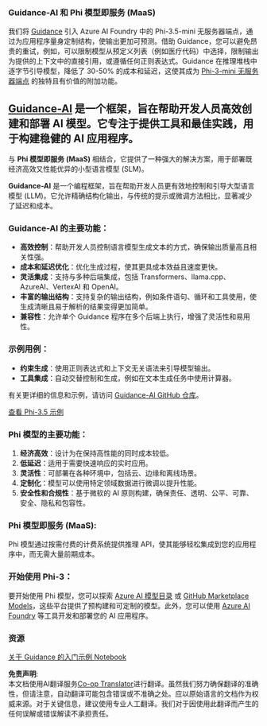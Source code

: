 <!--
CO_OP_TRANSLATOR_METADATA:
{
  "original_hash": "bb747755bae7a70bd53db20a1defb1a0",
  "translation_date": "2025-04-03T06:36:59+00:00",
  "source_file": "md\\01.Introduction\\01\\01.Guidance.md",
  "language_code": "zh"
}
-->
### Guidance-AI 和 Phi 模型即服务 (MaaS)
我们将 [Guidance](https://github.com/guidance-ai/guidance) 引入 Azure AI Foundry 中的 Phi-3.5-mini 无服务器端点，通过为应用程序量身定制结构，使输出更加可预测。借助 Guidance，您可以避免昂贵的重试，例如，可以限制模型从预定义列表（例如医疗代码）中选择，限制输出为提供的上下文中的直接引用，或遵循任何正则表达式。Guidance 在推理堆栈中逐字节引导模型，降低了 30-50% 的成本和延迟，这使其成为 [Phi-3-mini 无服务器端点](https://aka.ms/try-phi3.5mini) 的独特且有价值的附加功能。

## [**Guidance-AI**](https://github.com/guidance-ai/guidance) 是一个框架，旨在帮助开发人员高效创建和部署 AI 模型。它专注于提供工具和最佳实践，用于构建稳健的 AI 应用程序。

与 **Phi 模型即服务 (MaaS)** 相结合，它提供了一种强大的解决方案，用于部署既经济高效又性能优异的小型语言模型 (SLM)。

**Guidance-AI** 是一个编程框架，旨在帮助开发人员更有效地控制和引导大型语言模型 (LLM)。它允许精确结构化输出，与传统的提示或微调方法相比，显著减少了延迟和成本。

### Guidance-AI 的主要功能：
- **高效控制**：帮助开发人员控制语言模型生成文本的方式，确保输出质量高且相关性强。
- **成本和延迟优化**：优化生成过程，使其更具成本效益且速度更快。
- **灵活集成**：支持与多种后端集成，包括 Transformers、llama.cpp、AzureAI、VertexAI 和 OpenAI。
- **丰富的输出结构**：支持复杂的输出结构，例如条件语句、循环和工具使用，使生成清晰且易于解析的结果变得更加简单。
- **兼容性**：允许单个 Guidance 程序在多个后端上执行，增强了灵活性和易用性。

### 示例用例：
- **约束生成**：使用正则表达式和上下文无关语法来引导模型输出。
- **工具集成**：自动交替控制和生成，例如在文本生成任务中使用计算器。

有关更详细的信息和示例，请访问 [Guidance-AI GitHub 仓库](https://github.com/guidance-ai/guidance)。

[查看 Phi-3.5 示例](../../../../../code/01.Introduce/guidance.ipynb)

### Phi 模型的主要功能：
1. **经济高效**：设计为在保持高性能的同时成本较低。
2. **低延迟**：适用于需要快速响应的实时应用。
3. **灵活性**：可部署在各种环境中，包括云、边缘和离线场景。
4. **定制化**：模型可以使用特定领域数据进行微调以提升性能。
5. **安全性和合规性**：基于微软的 AI 原则构建，确保责任、透明、公平、可靠、安全、隐私和包容性。

### Phi 模型即服务 (MaaS):
Phi 模型通过按需付费的计费系统提供推理 API，使其能够轻松集成到您的应用程序中，而无需大量前期成本。

### 开始使用 Phi-3：
要开始使用 Phi 模型，您可以探索 [Azure AI 模型目录](https://ai.azure.com/explore/models) 或 [GitHub Marketplace Models](https://github.com/marketplace/models)，这些平台提供了预构建和可定制的模型。此外，您可以使用 [Azure AI Foundry](https://ai.azure.com) 等工具开发和部署您的 AI 应用程序。

### 资源
[关于 Guidance 的入门示例 Notebook](../../../../../code/01.Introduce/guidance.ipynb)

**免责声明**:  
本文档使用AI翻译服务[Co-op Translator](https://github.com/Azure/co-op-translator)进行翻译。虽然我们努力确保翻译的准确性，但请注意，自动翻译可能包含错误或不准确之处。应以原始语言的文档作为权威来源。对于关键信息，建议使用专业人工翻译。我们对于因使用此翻译而产生的任何误解或错误解读不承担责任。